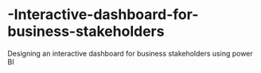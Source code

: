 # -Interactive-dashboard-for-business-stakeholders
 Designing an interactive dashboard for business stakeholders using power BI
